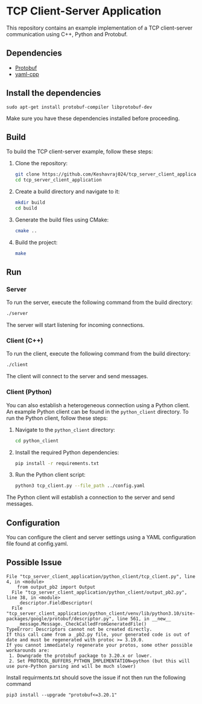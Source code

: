 # TCP Client-Server Application

This repository contains an example implementation of a TCP client-server communication using C++, Python  and Protobuf.

## Dependencies

- [Protobuf](https://developers.google.com/protocol-buffers)
- [yaml-cpp](https://github.com/jbeder/yaml-cpp)

## Install the dependencies

```
sudo apt-get install protobuf-compiler libprotobuf-dev
```

Make sure you have these dependencies installed before proceeding.

## Build

To build the TCP client-server example, follow these steps:

1. Clone the repository:
   ```sh
   git clone https://github.com/Keshavraj024/tcp_server_client_application.git
   cd tcp_server_client_application
   ```

2. Create a build directory and navigate to it:
   ```sh
   mkdir build
   cd build
   ```

3. Generate the build files using CMake:
   ```sh
   cmake ..
   ```

4. Build the project:
   ```sh
   make
   ```

## Run

### Server

To run the server, execute the following command from the build directory:

```sh
./server
```

The server will start listening for incoming connections.

### Client (C++)

To run the client, execute the following command from the build directory:

```sh
./client
```
The client will connect to the server and send messages.
### Client (Python)

You can also establish a heterogeneous connection using a Python client. An example Python client can be found in the `python_client` directory. To run the Python client, follow these steps:

1. Navigate to the `python_client` directory:
   ```sh
   cd python_client
   ```

2. Install the required Python dependencies:
   ```sh
   pip install -r requirements.txt
   ```

3. Run the Python client script:
   ```sh
   python3 tcp_client.py --file_path ../config.yaml
   ```

The Python client will establish a connection to the server and send messages.

## Configuration

You can configure the client and server settings using a YAML configuration file found at config.yaml.

## Possible Issue

```
File "tcp_server_client_application/python_client/tcp_client.py", line 4, in <module>
    from output_pb2 import Output
  File "tcp_server_client_application/python_client/output_pb2.py", line 38, in <module>
    _descriptor.FieldDescriptor(
  File "tcp_server_client_application/python_client/venv/lib/python3.10/site-packages/google/protobuf/descriptor.py", line 561, in __new__
    _message.Message._CheckCalledFromGeneratedFile()
TypeError: Descriptors cannot not be created directly.
If this call came from a _pb2.py file, your generated code is out of date and must be regenerated with protoc >= 3.19.0.
If you cannot immediately regenerate your protos, some other possible workarounds are:
 1. Downgrade the protobuf package to 3.20.x or lower.
 2. Set PROTOCOL_BUFFERS_PYTHON_IMPLEMENTATION=python (but this will use pure-Python parsing and will be much slower)
```
Install requirments.txt should sove the issue if not then run the following command

```
pip3 install --upgrade "protobuf<=3.20.1"
```

